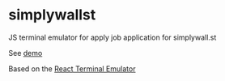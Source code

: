 # simplywallst
JS terminal emulator for apply job application for simplywall.st

See [demo](https://dkaledin.github.io/simplywallst/index.html)

Based on the [React Terminal Emulator](https://github.com/dkaledin/react-simply-terminal-emulator)
